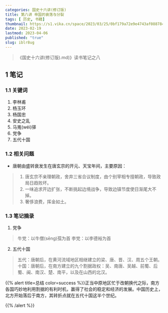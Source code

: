 ```yaml
---
categories: 国史十六讲(修订版)
title: 第八讲 帝国的衰落与分裂
tags: [ 历史, 书籍]
thumbnail: https://s1.vika.cn/space/2023/03/25/0bf179a72e9e4743af088784cd75767e?attname=2021012209482118.jpg
date: 2023-02-19
lastmod: 2023-04-06
published: "true"
slug: iblr8ug
---
```


>《国史十六讲(修订版).md)》读书笔记之八 
## 1 笔记

### 1.1 关键词

1. 李林甫
2. 杨玉环
3. 杨国忠
4. 安史之乱
5. 马嵬(wéi)驿
6. 党争
7. 五代十国

### 1.2 相关问题
- 唐朝由盛转衰发生在唐玄宗的开元、天宝年间，主要原因：
>1. 唐玄宗不亲理朝政，舍弃三省合议制度，由个别宰相专擅朝政，导致政局日趋败坏。
>2. 一味追求开边扩张，不断挑起边境战争，导致边镇节度使日渐尾大不掉。
>3. 奢侈浪费，挥金如土。

### 1.3 笔记摘录
1. 党争
>牛党：以牛僧(sēng)孺为首
>李党：以李德裕为首
2. 五代十国
>五代：唐朝后，在黄河流域地区相继建立的梁、唐、晋、汉、周五个王朝。
>十国：唐朝后，在南方建立的九个割据政权：吴、南唐、吴越、前蜀、后蜀、闽、南汉、楚、南平，以及在山西的北汉。

{{% alert title=总结 color=success %}}正当中原地区忙于改朝换代之际，南方各国巧妙地利用割据的有利时机，赢得了社会的稳定和经济的发展。中国历史上，北方开始落后于南方，其转折点就在五代十国这半个世纪。

 {{% /alert %}}